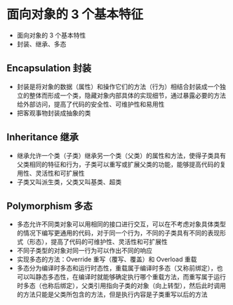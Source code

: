 # 面向对象的 3 个基本特征
- 面向对象的 3 个基本特性
- 封装、继承、多态
 
## Encapsulation 封装
- 封装是将对象的数据（属性）和操作它们的方法（行为）相结合封装成一个独立的整体而形成一个类，隐藏对象内部具体的实现细节，通过暴露必要的方法给外部访问，提高了代码的安全性、可维护性和易用性
- 把客观事物封装成抽象的类

## Inheritance 继承
- 继承允许一个类（子类）继承另一个类（父类）的属性和方法，使得子类具有父类相同的特征和行为，子类可以重写或扩展父类的功能，能够提高代码的复用性、灵活性和可扩展性
- 子类又叫派生类，父类又叫基类、超类

## Polymorphism 多态
- 多态允许不同类对象可以用相同的接口进行交互，可以在不考虑对象具体类型的情况下编写更通用的代码，对于同一个行为，不同的子类具有不同的表现形式（形态），提高了代码的可维护性、灵活性和可扩展性
- 不同子类型的对象对同一行为可以作出不同的响应
- 实现多态的方法：Override 重写（覆写、覆盖）和 Overload 重载
- 多态分为编译时多态和运行时态性，重载属于编译时多态（又称前绑定），也可以叫静态多态性，在编译时就能够确定执行哪个重载方法，而重写属于运行时多态（也称后绑定），父类引用指向子类的对象（向上转型），然后此时调用的方法只能是父类所包含的方法，但是执行内容是子类重写以后的方法
 